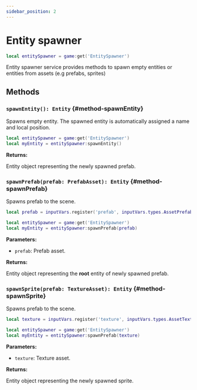 ```yaml
---
sidebar_position: 2
---
```


# Entity spawner

```lua
local entitySpawner = game:get('EntitySpawner')
```

Entity spawner service provides methods to spawn empty entities or entities from assets (e.g prefabs, sprites)

## Methods

### `spawnEntity(): Entity` {#method-spawnEntity}

Spawns empty entity. The spawned entity is automatically assigned a name and local position.

```lua
local entitySpawner = game:get('EntitySpawner')
local myEntity = entitySpawner:spawnEntity()
```

**Returns:**

Entity object representing the newly spawned prefab.

### `spawnPrefab(prefab: PrefabAsset): Entity` {#method-spawnPrefab}

Spawns prefab to the scene.

```lua
local prefab = inputVars.register('prefab', inputVars.types.AssetPrefab)

local entitySpawner = game:get('EntitySpawner')
local myEntity = entitySpawner:spawnPrefab(prefab)
```

**Parameters:**

- `prefab`: Prefab asset.

**Returns:**

Entity object representing the **root** entity of newly spawned prefab.

### `spawnSprite(prefab: TextureAsset): Entity` {#method-spawnSprite}

Spawns prefab to the scene.

```lua
local texture = inputVars.register('texture', inputVars.types.AssetTexture)

local entitySpawner = game:get('EntitySpawner')
local myEntity = entitySpawner:spawnPrefab(texture)
```

**Parameters:**

- `texture`: Texture asset.

**Returns:**

Entity object representing the newly spawned sprite.
